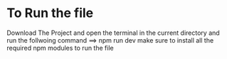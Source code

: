 # To Run the file
Download The Project and open the terminal in the current directory and run the follwoing command
==> npm run dev
make sure to install all the required npm modules to run the file 
